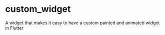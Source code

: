 # custom_widget
A widget that makes it easy to have a custom painted and animated widget in Flutter
